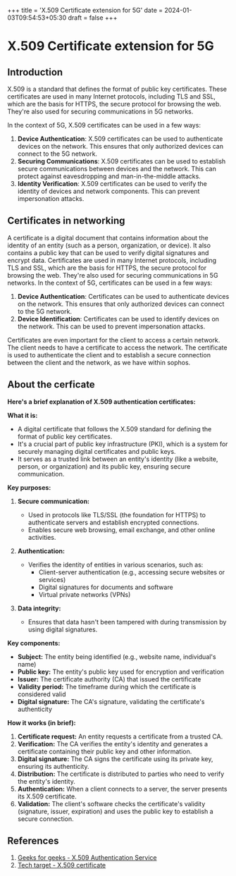 +++
title = 'X.509 Certificate extension for 5G'
date = 2024-01-03T09:54:53+05:30
draft = false
+++

# X.509 Certificate extension for 5G

## Introduction
X.509 is a standard that defines the format of public key certificates. These certificates are used in many Internet protocols, including TLS and SSL, which are the basis for HTTPS, the secure protocol for browsing the web. They're also used for securing communications in 5G networks.

In the context of 5G, X.509 certificates can be used in a few ways:
1. **Device Authentication**: X.509 certificates can be used to authenticate devices on the network. This ensures that only authorized devices can connect to the 5G network.
2. **Securing Communications**: X.509 certificates can be used to establish secure communications between devices and the network. This can protect against eavesdropping and man-in-the-middle attacks.
3. **Identity Verification**: X.509 certificates can be used to verify the identity of devices and network components. This can prevent impersonation attacks.


## Certificates in networking
A certificate is a digital document that contains information about the identity of an entity (such as a person, organization, or device). It also contains a public key that can be used to verify digital signatures and encrypt data. Certificates are used in many Internet protocols, including TLS and SSL, which are the basis for HTTPS, the secure protocol for browsing the web. They're also used for securing communications in 5G networks. In the context of 5G, certificates can be used in a few ways:
1. **Device Authentication**: Certificates can be used to authenticate devices on the network. This ensures that only authorized devices can connect to the 5G network.
2. **Device Identification**: Certificates can be used to identify devices on the network. This can be used to prevent impersonation attacks.

Certificates are even important for the client to access a certain network. The client needs to have a certificate to access the network. The certificate is used to authenticate the client and to establish a secure connection between the client and the network, as we have within sophos.

## About the cerficate
 **Here's a brief explanation of X.509 authentication certificates:**

**What it is:**

- A digital certificate that follows the X.509 standard for defining the format of public key certificates.
- It's a crucial part of public key infrastructure (PKI), which is a system for securely managing digital certificates and public keys.
- It serves as a trusted link between an entity's identity (like a website, person, or organization) and its public key, ensuring secure communication.

**Key purposes:**

1. **Secure communication:**
   - Used in protocols like TLS/SSL (the foundation for HTTPS) to authenticate servers and establish encrypted connections.
   - Enables secure web browsing, email exchange, and other online activities.

2. **Authentication:**
   - Verifies the identity of entities in various scenarios, such as:
     - Client-server authentication (e.g., accessing secure websites or services)
     - Digital signatures for documents and software
     - Virtual private networks (VPNs)

3. **Data integrity:**
   - Ensures that data hasn't been tampered with during transmission by using digital signatures.

**Key components:**

- **Subject:** The entity being identified (e.g., website name, individual's name)
- **Public key:** The entity's public key used for encryption and verification
- **Issuer:** The certificate authority (CA) that issued the certificate
- **Validity period:** The timeframe during which the certificate is considered valid
- **Digital signature:** The CA's signature, validating the certificate's authenticity

**How it works (in brief):**

1. **Certificate request:** An entity requests a certificate from a trusted CA.
2. **Verification:** The CA verifies the entity's identity and generates a certificate containing their public key and other information.
3. **Digital signature:** The CA signs the certificate using its private key, ensuring its authenticity.
4. **Distribution:** The certificate is distributed to parties who need to verify the entity's identity.
5. **Authentication:** When a client connects to a server, the server presents its X.509 certificate.
6. **Validation:** The client's software checks the certificate's validity (signature, issuer, expiration) and uses the public key to establish a secure connection.


## References
1. [Geeks for geeks - X.509 Authentication Service](https://www.geeksforgeeks.org/x-509-authentication-service/)
2. [Tech target - X.509 certificate](https://www.techtarget.com/searchsecurity/definition/X509-certificate)